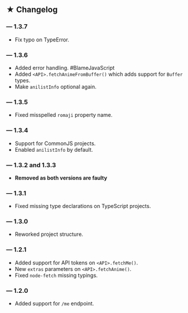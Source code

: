 ## ★ Changelog

### — 1.3.7

   * Fix typo on TypeError.

### — 1.3.6

   * Added error handling. #BlameJavaScript
   * Added `<API>.fetchAnimeFromBuffer()` which adds support for `Buffer` types.
   * Make `anilistInfo` optional again.

### — 1.3.5

   * Fixed misspelled `romaji` property name.

### — 1.3.4

   * Support for CommonJS projects.
   * Enabled `anilistInfo` by default.

### — 1.3.2 and 1.3.3

   * **Removed as both versions are faulty**

### — 1.3.1

   * Fixed missing type declarations on TypeScript projects.

### — 1.3.0

   * Reworked project structure.

### — 1.2.1

   * Added support for API tokens on `<API>.fetchMe()`.
   * New `extras` parameters on `<API>.fetchAnime()`.
   * Fixed `node-fetch` missing typings.

### — 1.2.0

   * Added support for `/me` endpoint.

